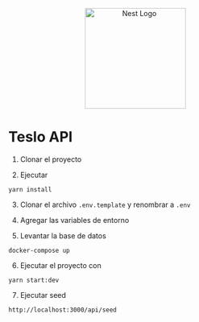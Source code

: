 <p align="center">
  <a href="http://nestjs.com/" target="blank"><img src="https://nestjs.com/img/logo-small.svg" width="200" alt="Nest Logo" /></a>
</p>

# Teslo API

1. Clonar el proyecto

2. Ejecutar
```
yarn install
```

3. Clonar el archivo ```.env.template```  y renombrar a ```.env```

4. Agregar las variables de entorno

5. Levantar la base de datos
```
docker-compose up
```

6. Ejecutar el proyecto con 
```
yarn start:dev
```

7. Ejecutar seed 
```
http://localhost:3000/api/seed
```


